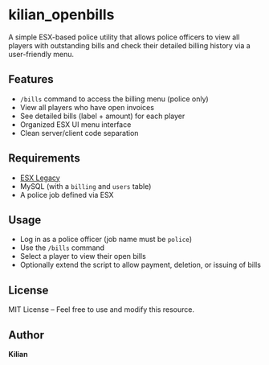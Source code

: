 # kilian_openbills

A simple ESX-based police utility that allows police officers to view all players with outstanding bills and check their detailed billing history via a user-friendly menu.

## Features

- `/bills` command to access the billing menu (police only)
- View all players who have open invoices
- See detailed bills (label + amount) for each player
- Organized ESX UI menu interface
- Clean server/client code separation

## Requirements

- [ESX Legacy](https://github.com/esx-framework/esx-legacy)
- MySQL (with a `billing` and `users` table)
- A police job defined via ESX

## Usage

- Log in as a police officer (job name must be `police`)
- Use the `/bills` command
- Select a player to view their open bills
- Optionally extend the script to allow payment, deletion, or issuing of bills

## License

MIT License – Feel free to use and modify this resource.

## Author

**Kilian**
